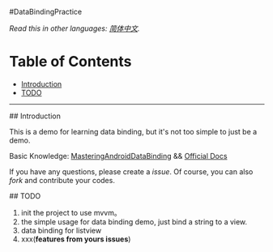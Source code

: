 #DataBindingPractice

*Read this in other languages: [简体中文](README.zh-cn.md).*


# Table of Contents
   
  - [Introduction](#intro)
  - [TODO](#todo)

--------------

 <div id="intro"/>
## Introduction

This is a demo for learning data binding, but it's not too simple to just be a demo.

Basic Knowledge: [MasteringAndroidDataBinding](https://github.com/LyndonChin/MasteringAndroidDataBinding) && [Official Docs](https://developer.android.com/tools/data-binding/guide.html)

If you have any questions, please create a *issue*. Of course, you can also *fork* and contribute your codes.

 <div id="todo"/>
## TODO

1. init the project to use mvvm。
1. the simple usage for data binding demo, just bind a string to a view.
1. data binding for listview
1. xxx(**features from yours issues**)